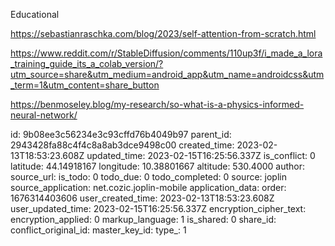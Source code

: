 Educational

https://sebastianraschka.com/blog/2023/self-attention-from-scratch.html

https://www.reddit.com/r/StableDiffusion/comments/110up3f/i_made_a_lora_training_guide_its_a_colab_version/?utm_source=share&utm_medium=android_app&utm_name=androidcss&utm_term=1&utm_content=share_button

https://benmoseley.blog/my-research/so-what-is-a-physics-informed-neural-network/



id: 9b08ee3c56234e3c93cffd76b4049b97
parent_id: 2943428fa88c4f4c8a8ab3dce9498c00
created_time: 2023-02-13T18:53:23.608Z
updated_time: 2023-02-15T16:25:56.337Z
is_conflict: 0
latitude: 44.14918167
longitude: 10.38801667
altitude: 530.4000
author: 
source_url: 
is_todo: 0
todo_due: 0
todo_completed: 0
source: joplin
source_application: net.cozic.joplin-mobile
application_data: 
order: 1676314403606
user_created_time: 2023-02-13T18:53:23.608Z
user_updated_time: 2023-02-15T16:25:56.337Z
encryption_cipher_text: 
encryption_applied: 0
markup_language: 1
is_shared: 0
share_id: 
conflict_original_id: 
master_key_id: 
type_: 1
